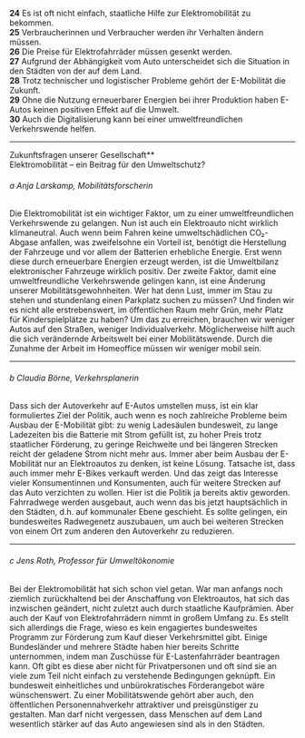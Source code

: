 **24** Es ist oft nicht einfach, staatliche Hilfe zur Elektromobilität zu bekommen.  
**25** Verbraucherinnen und Verbraucher werden ihr Verhalten ändern müssen.  
**26** Die Preise für Elektrofahrräder müssen gesenkt werden.  
**27** Aufgrund der Abhängigkeit vom Auto unterscheidet sich die Situation in den Städten von der auf dem Land.  
**28** Trotz technischer und logistischer Probleme gehört der E-Mobilität die Zukunft.  
**29** Ohne die Nutzung erneuerbarer Energien bei ihrer Produktion haben E-Autos keinen positiven Effekt auf die Umwelt.  
**30** Auch die Digitalisierung kann bei einer umweltfreundlichen Verkehrswende helfen.

---

Zukunftsfragen unserer Gesellschaft**  
Elektromobilität – ein Beitrag für den Umweltschutz?

###### a Anja Larskamp, Mobilitätsforscherin  
Die Elektromobilität ist ein wichtiger Faktor, um zu einer umweltfreundlichen Verkehrswende zu gelangen. Nun ist auch ein Elektroauto nicht wirklich klimaneutral. Auch wenn beim Fahren keine umweltschädlichen CO₂-Abgase anfallen, was zweifelsohne ein Vorteil ist, benötigt die Herstellung der Fahrzeuge und vor allem der Batterien erhebliche Energie. Erst wenn diese durch erneuerbare Energien erzeugt werden, ist die Umweltbilanz elektronischer Fahrzeuge wirklich positiv. Der zweite Faktor, damit eine umweltfreundliche Verkehrswende gelingen kann, ist eine Änderung unserer Mobilitätsgewohnheiten. Wer hat denn Lust, immer im Stau zu stehen und stundenlang einen Parkplatz suchen zu müssen? Und finden wir es nicht alle erstrebenswert, im öffentlichen Raum mehr Grün, mehr Platz für Kinderspielplätze zu haben? Um das zu erreichen, brauchen wir weniger Autos auf den Straßen, weniger Individualverkehr. Möglicherweise hilft auch die sich verändernde Arbeitswelt bei einer Mobilitätswende. Durch die Zunahme der Arbeit im Homeoffice müssen wir weniger mobil sein.

---

###### b Claudia Börne, Verkehrsplanerin  
Dass sich der Autoverkehr auf E-Autos umstellen muss, ist ein klar formuliertes Ziel der Politik, auch wenn es noch zahlreiche Probleme beim Ausbau der E-Mobilität gibt: zu wenig Ladesäulen bundesweit, zu lange Ladezeiten bis die Batterie mit Strom gefüllt ist, zu hoher Preis trotz staatlicher Förderung, zu geringe Reichweite und bei längeren Strecken reicht der geladene Strom nicht mehr aus. Immer aber beim Ausbau der E-Mobilität nur an Elektroautos zu denken, ist keine Lösung. Tatsache ist, dass auch immer mehr E-Bikes verkauft werden. Und das zeigt das Interesse vieler Konsumentinnen und Konsumenten, auch für weitere Strecken auf das Auto verzichten zu wollen. Hier ist die Politik ja bereits aktiv geworden. Fahrradwege werden ausgebaut, auch wenn das bis jetzt hauptsächlich in den Städten, d.h. auf kommunaler Ebene geschieht. Es sollte gelingen, ein bundesweites Radwegenetz auszubauen, um auch bei weiteren Strecken von einem Ort zum anderen den Autoverkehr zu reduzieren.

---

###### c Jens Roth, Professor für Umweltökonomie  
Bei der Elektromobilität hat sich schon viel getan. War man anfangs noch ziemlich zurückhaltend bei der Anschaffung von Elektroautos, hat sich das inzwischen geändert, nicht zuletzt auch durch staatliche Kaufprämien. Aber auch der Kauf von Elektrofahrrädern nimmt in großem Umfang zu. Es stellt sich allerdings die Frage, wieso es kein engagiertes bundesweites Programm zur Förderung zum Kauf dieser Verkehrsmittel gibt. Einige Bundesländer und mehrere Städte haben hier bereits Schritte unternommen, indem man Zuschüsse für E-Lastenfahrräder beantragen kann. Oft gibt es diese aber nicht für Privatpersonen und oft sind sie an viele zum Teil nicht einfach zu verstehende Bedingungen geknüpft. Ein bundesweit einheitliches und unbürokratisches Förderangebot wäre wünschenswert. Zu einer Mobilitätswende gehört aber auch, den öffentlichen Personennahverkehr attraktiver und preisgünstiger zu gestalten. Man darf nicht vergessen, dass Menschen auf dem Land wesentlich stärker auf das Auto angewiesen sind als in den Städten.

